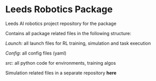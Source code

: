 # Leeds Robotics Package
Leeds AI robotics project repository for the package

Contains all package related files in the following structure:

_Launch:_
all launch files for RL training, simulation and task execution

_Config_:
all config files (yaml)

_src_:
all python code for environments, training algos

Simulation related files in a separate repository __here__
